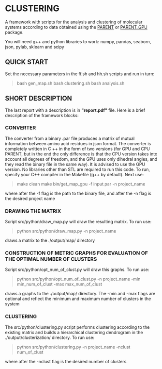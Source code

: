 # CLUSTERING
A framework with scripts for the analysis and clustering of molecular systems according to data obtained using the [PARENT](https://github.com/markusfleck/PARENT) or [PARENT_GPU](https://github.com/markusfleck/PARENT_GPU) package.

You will need g++ and python libraries to work: numpy, pandas, seaborn, json, pylab, sklearn and scipy

## QUICK START
Set the necessary parameters in the ff.sh and hh.sh scripts and run in turn:
> bash gen_map.sh
> bash clustering.sh
> bash analysis.sh

## SHORT DESCRIPTION
The last report with a description is in **"report.pdf"** file. Here is a brief description of the framework blocks:

### CONVERTER

The converter from a binary .par file produces a matrix of mutual information between amino acid residues in json format. The converter is completely written in C ++ in the form of two versions (for GPU and CPU PARENT, but in the end the only difference is that the CPU version takes into account all degrees of freedom, and the GPU uses only dihedral angles, and they read the binary file in the same way). It is advised to use the GPU version. No libraries other than STL are required to run this code. To run, specify your C++ compiler in the Makefile (g++ by default). Next use:
> make clean
> make 
> bin/get_map_gpu -f input.par -n project_name

where after the -f flag is the path to the binary file, and after the -n flag is the desired project name

### DRAWING THE MATRIX

Script src/python/draw_map.py will draw the resulting matrix. To run use:
> python src/python/draw_map.py -n project_name

draws a matrix to the ./output/map/ directory

### CONSTRUCTION OF METRIC GRAPHS FOR EVALUATION OF THE OPTIMAL NUMBER OF CLUSTERS

Script src/python/opt_num_of_clust.py will draw this graphs. To run use:
> python src/python/opt_num_of_clust.py -n project_name -min min_num_of_clust -max max_num_of_clust

draws a graphs to the ./output/map/ directory. The -min and -max flags are optional and reflect the minimum and maximum number of clusters in the system

### CLUSTERING 

The src/python/clustering.py script performs clustering according to the existing matrix and builds a hierarchical clustering dendrogram in the ./output/clusterization/ directory. To run use:
> python src/python/clustering.py -n project_name -nclust num_of_clust

where after the -nclust flag is the desired number of clusters.

